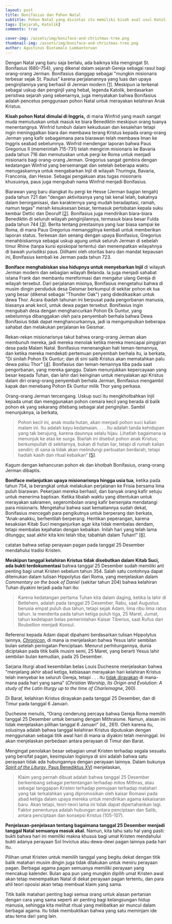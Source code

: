 ```yaml
---
layout: post
title: Bonifasius dan Pohon Natal
subtitle: Pohon Natal yang dicintai itu memiliki kisah asal usul Katolik yang sudah berusia berabad-abad.
tags: [Sejarah, Katolik]
comments: true

cover-img: /assets/img/boniface-and-christmas-tree.png
thumbnail-img: /assets/img/boniface-and-christmas-tree.png
author: Agustinus Biotamalo Lumbantoruan
---
```


Dengan Natal yang baru saja berlalu, ada baiknya kita mengingat St. Bonifasius (680–754), yang dikenal dalam sejarah Gereja sebagai rasul bagi orang-orang Jerman. Bonifasius dianggap sebagai "mungkin misionaris terbesar sejak St. Paulus" karena perjalanannya yang luas dan upaya penginjilannya yang berhasil di Jerman modern [\[1\]](#_ftn1). Meskipun ia terkenal sebagai uskup dan penginjil yang hebat, legenda Katolik, berdasarkan peristiwa sejarah yang sebenarnya, juga menyatakan bahwa Bonifasius adalah pencetus penggunaan pohon Natal untuk merayakan kelahiran Anak Kristus.

**Kisah pohon Natal dimulai di Inggris,** di mana Winfrid yang masih sangat muda memutuskan untuk masuk ke biara Benediktin meskipun orang tuanya menentangnya. Winfrid tumbuh dalam kekudusan dan kesalehan tetapi ingin meninggalkan biara dan membawa terang Kristus kepada orang-orang Jerman yang kafir sebagaimana para biarawan telah membawa Iman ke Inggris seabad sebelumnya. Winfrid mendengar laporan bahwa Paus Gregorius II (memerintah 715-731) telah mengirim misionaris ke Bavaria pada tahun 716 dan memutuskan untuk pergi ke Roma untuk menjadi misionaris bagi orang-orang Jerman. Gregorius sangat gembira dengan kedatangan Winfrid yang bersemangat dan setelah beberapa waktu menugaskannya untuk mengabarkan Injil di wilayah Thuringia, Bavaria, Franconia, dan Hesse. Sebagai pengakuan atas tugas misionaris khususnya, paus juga mengubah nama Winfrid menjadi Bonifasius.

Biarawan yang baru diangkat itu pergi ke Hesse (Jerman bagian tengah) pada tahun 721 dan "dengan aktivitasnya yang tak kenal lelah, bakatnya dalam berorganisasi, dan karakternya yang mudah beradaptasi, ramah, namun tegas" meraih kesuksesan besar, termasuk pertobatan kepala suku kembar Dettic dan Deorulf [\[2\]](#_ftn2). Bonifasius juga mendirikan biara-biara Benediktin di seluruh wilayah penginjilannya, termasuk biara besar Fulda pada tahun 744 [\[3\]](#_ftn3). Berita tentang prestasinya yang luar biasa sampai ke Roma, di mana Paus Gregorius memanggilnya kembali untuk memberikan laporan status. Terkesan dan senang dengan upaya Bonifasius, Gregorius menahbiskannya sebagai uskup agung untuk seluruh Jerman di sebelah timur Rhine (tanpa kursi episkopal tertentu) dan menempatkan wilayahnya di bawah yurisdiksi paus. Diilhami oleh otoritas baru dan mandat kepausan ini, Bonifasius kembali ke Jerman pada tahun 723.

**Boniface menghabiskan sisa hidupnya untuk menyebarkan Injil** di wilayah Jerman modern dan sebagian wilayah Belanda. Ia juga menjadi sahabat istana Frank dan membantu mereformasi dan mengatur ulang Gereja di wilayah tersebut. Dari perjalanan misinya, Bonifasius mengetahui bahwa di musim dingin penduduk desa Geismar berkumpul di sekitar pohon ek tua yang besar (dikenal sebagai "Thunder Oak") yang didedikasikan untuk dewa Thor. Acara ibadah tahunan ini berpusat pada pengorbanan manusia, biasanya anak kecil, untuk dewa pagan tersebut. Bonifasius ingin mengubah desa dengan menghancurkan Pohon Ek Guntur, yang sebelumnya dibanggakan oleh para penyembah berhala bahwa Dewa Bonifasius tidak dapat menghancurkannya, jadi ia mengumpulkan beberapa sahabat dan melakukan perjalanan ke Geismar.

Rekan-rekan misionarisnya takut bahwa orang-orang Jerman akan membunuh mereka, jadi mereka menolak ketika mereka mencapai pinggiran desa pada Malam Natal. Bonifasius menenangkan hati teman-temannya, dan ketika mereka mendekati pertemuan penyembah berhala itu, ia berkata, "Di sinilah Pohon Ek Guntur; dan di sini salib Kristus akan mematahkan palu dewa palsu Thor" [\[4\]](#_ftn4). Bonifasius dan teman-temannya tiba pada saat pengorbanan, yang mereka ganggu. Dalam menunjukkan kepercayaan yang besar kepada Tuhan, dan lahir dari keinginan untuk menyalakan api Kristus dalam diri orang-orang penyembah berhala Jerman, Bonifasius mengambil kapak dan menebang Pohon Ek Guntur milik Thor yang perkasa.

Orang-orang Jerman tercengang. Uskup suci itu mengkhotbahkan Injil kepada umat dan menggunakan pohon cemara kecil yang berada di balik pohon ek yang sekarang ditebang sebagai alat penginjilan. Sambil menunjuknya, ia berkata,

> Pohon kecil ini, anak muda hutan, akan menjadi pohon suci kalian malam ini. Itu adalah kayu kedamaian. . . . Itu adalah tanda kehidupan yang tak berujung, karena daunnya selalu hijau. Lihatlah bagaimana ia menunjuk ke atas ke surga. Biarlah ini disebut pohon anak Kristus; berkumpullah di sekitarnya, bukan di hutan liar, tetapi di rumah kalian sendiri; di sana ia tidak akan melindungi perbuatan berdarah, tetapi hadiah kasih dan ritual kebaikan” [\[5\]](#_ftn5).

Kagum dengan kehancuran pohon ek dan khotbah Bonifasius, orang-orang Jerman dibaptis.

**Boniface melanjutkan upaya misionarisnya hingga usia tua**, ketika pada tahun 754, ia berangkat untuk melakukan perjalanan ke Frisia bersama lima puluh biarawan. Pekerjaan mereka berhasil, dan banyak orang kafir setuju untuk menerima baptisan. Ketika tibalah waktu yang ditentukan untuk merayakan sakramen, segerombolan orang kafir bersenjata mendatangi para misionaris. Mengetahui bahwa saat kematiannya sudah dekat, Bonifasius mencegah para pengikutnya untuk berperang dan berkata, “Anak-anakku, berhentilah berperang. Hentikan peperangan, karena kesaksian Kitab Suci menganjurkan agar kita tidak membalas dendam, tetapi membalas kejahatan dengan kebaikan. Inilah hari yang telah lama ditunggu; saat akhir kita kini telah tiba; tabahlah dalam Tuhan!” [\[6\]](#_ftn6).

catatan bahwa setiap perayaan pagan pada tanggal 25 Desember mendahului tradisi Kristen.

**Meskipun tanggal kelahiran Kristus tidak disebutkan dalam Kitab Suci, ada bukti terdokumentasi** bahwa tanggal 25 Desember sudah memiliki arti penting bagi umat Kristen sebelum tahun 354. Salah satu contohnya dapat ditemukan dalam tulisan Hippolytus dari Roma, yang menjelaskan dalam _Commentary on the book of Daniel_ (sekitar tahun 204) bahwa kelahiran Tuhan diyakini terjadi pada hari itu:

> Karena kedatangan pertama Tuhan kita dalam daging, ketika Ia lahir di Betlehem, adalah pada tanggal 25 Desember, Rabu, saat Augustus berusia empat puluh dua tahun, tetapi sejak Adam, lima ribu lima ratus tahun. Ia menderita pada tahun ketiga puluh tiga, 25 Maret, Jumat, tahun kedelapan belas pemerintahan Kaisar Tiberius, saat Rufus dan Roubellion menjadi Konsul.

Referensi kepada Adam dapat dipahami berdasarkan tulisan Hippolytus lainnya, [_Chronicon_](https://translate.google.com/website?sl=en&tl=id&hl=en&client=webapp&u=http://www.attalus.org/armenian/Chronicon_of_Hippolytus.pdf), di mana ia menjelaskan bahwa Yesus lahir sembilan bulan setelah peringatan Penciptaan. Menurut perhitungannya, dunia diciptakan pada titik balik musim semi, 25 Maret, yang berarti Yesus lahir sembilan bulan kemudian, pada 25 Desember.

Sarjana liturgi abad kesembilan belas Louis Duchesne menjelaskan bahwa "menjelang akhir abad ketiga, kebiasaan merayakan hari kelahiran Kristus telah menyebar ke seluruh Gereja, tetapi . . . itu [tidak dirayakan](https://translate.google.com/website?sl=en&tl=id&hl=en&client=webapp&u=https://archive.org/details/christianworshi00mcclgoog/page/n4) di mana-mana pada hari yang sama” (_Christian Worship, Its Origin and Evolution: A study of the Latin liturgy up to the time of Charlemagne_, 260).

Di Barat, kelahiran Kristus dirayakan pada tanggal 25 Desember, dan di Timur pada tanggal 6 Januari.

Duchesne menulis, “Orang cenderung percaya bahwa Gereja Roma memilih tanggal 25 Desember untuk bersaing dengan Mithraisme. Namun, alasan ini tidak menjelaskan pilihan tanggal 6 Januari” (id., 261). Oleh karena itu, solusinya adalah bahwa tanggal kelahiran Kristus diputuskan dengan menggunakan sebagai titik awal hari di mana ia diyakini telah meninggal. Ini akan menjelaskan perbedaan antara perayaan di Timur dan Barat.

Mengingat penolakan besar sebagian umat Kristen terhadap segala sesuatu yang bersifat pagan, kesimpulan logisnya di sini adalah bahwa satu perayaan tidak ada hubungannya dengan perayaan lainnya. Dalam bukunya [_Spirit of the Liturgy_, Paus Benediktus XVI](https://translate.google.com/website?sl=en&tl=id&hl=en&client=webapp&u=https://www.ignatius.com/The-Spirit-of-the-Liturgy-P2310.aspx) menjelaskan,

> Klaim yang pernah dibuat adalah bahwa tanggal 25 Desember berkembang sebagai pertentangan terhadap mitos Mithras, atau sebagai tanggapan Kristen terhadap pemujaan terhadap matahari yang tak terkalahkan yang dipromosikan oleh kaisar Romawi pada abad ketiga dalam upaya mereka untuk mendirikan agama kekaisaran baru. Akan tetapi, teori-teori lama ini tidak dapat dipertahankan lagi. Faktor penentunya adalah hubungan antara penciptaan dan Salib, antara penciptaan dan konsepsi Kristus (105-107).

**Penjelasan-penjelasan tentang bagaimana tanggal 25 Desember menjadi tanggal Natal semuanya masuk akal.** Namun, kita tahu satu hal yang pasti: bukti bahwa hari ini memiliki makna khusus bagi umat Kristen mendahului bukti adanya perayaan Sol Invictus atau dewa-dewi pagan lainnya pada hari itu.

Pilihan umat Kristen untuk memilih tanggal yang begitu dekat dengan titik balik matahari musim dingin juga tidak dilakukan untuk meniru perayaan pagan. Berbagai agama pagan semuanya memiliki perayaan yang mencakup kalender. Bulan apa pun yang mungkin dipilih umat Kristen awal akan tetap menempatkan Natal di dekat perayaan pagan tertentu, dan para ahli teori oposisi akan tetap membuat klaim yang sama.

Titik balik matahari penting bagi semua orang untuk alasan pertanian dengan cara yang sama seperti air penting bagi kelangsungan hidup manusia, sehingga kita melihat ritual yang melibatkan air muncul dalam berbagai agama. Itu tidak membuktikan bahwa yang satu meminjam ide atau tema dari yang lain.
